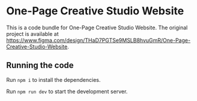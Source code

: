 
  # One-Page Creative Studio Website

  This is a code bundle for One-Page Creative Studio Website. The original project is available at https://www.figma.com/design/THaD7PGTSe9MSLB8hvuGmR/One-Page-Creative-Studio-Website.

  ## Running the code

  Run `npm i` to install the dependencies.

  Run `npm run dev` to start the development server.
  